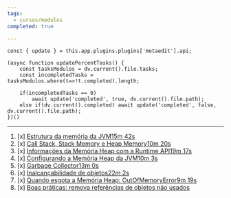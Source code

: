 ```yaml
---
tags:
  - cursos/modulos
completed: true

---
```


```dataviewjs
const { update } = this.app.plugins.plugins['metaedit'].api;

(async function updatePercentTasks() {
	const tasksModulos = dv.current().file.tasks;
	const incompletedTasks = tasksModulos.where(t=>!t.completed).length;
	
	if(incompletedTasks == 0)
		await update('completed', true, dv.current().file.path);
	else if(dv.current().completed) await update('completed', false, dv.current().file.path);
})()
```
---
1. [x] [Estrutura da memória da JVM15m 42s](https://app.algaworks.com/aulas/4479/estrutura-da-memoria-da-jvm)
2. [x] [Call Stack, Stack Memory e Heap Memory10m 20s](https://app.algaworks.com/aulas/4480/call-stack-stack-memory-e-heap-memory)
3. [x] [Informações da Memória Heap com a Runtime API19m 17s](https://app.algaworks.com/aulas/4481/informacoes-da-memoria-heap-com-a-runtime-api)
4. [x] [Configurando a Memória Heap da JVM10m 3s](https://app.algaworks.com/aulas/4482/configurando-a-memoria-heap-da-jvm)
5. [x] [Garbage Collector13m 0s](https://app.algaworks.com/aulas/4483/garbage-collector)
6. [x] [Inalcançabilidade de objetos22m 2s](https://app.algaworks.com/aulas/4484/inalcancabilidade-de-objetos)
7. [x] [Quando esgota a Memória Heap: OutOfMemoryError9m 19s](https://app.algaworks.com/aulas/4485/quando-esgota-a-memoria-heap-outofmemoryerror)
8. [x] [Boas práticas: remova referências de objetos não usados](https://app.algaworks.com/aulas/4486/boas-praticas-remova-referencias-de-objetos-nao-usados)